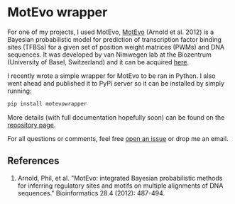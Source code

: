 # MotEvo wrapper

For one of my projects, I used MotEvo, [MotEvo](https://pubmed.ncbi.nlm.nih.gov/22334039/) (Arnold et al. 2012) is a Bayesian probabilistic model for prediction of transcription factor binding sites (TFBSs) for a given set of position weight matrices (PWMs) and DNA sequences. It was developed by van Nimwegen lab at the Biozentrum (University of Basel, Switzerland) and it can be acquired [here](https://swissregulon.unibas.ch/sr/software).

I recently wrote a simple wrapper for MotEvo to be ran in Python. I also went ahead and published it to PyPi server so it can be installed by simply running:

```bash
pip install motevowrapper
```

More details (with full documentation hopefully soon) can be found on the [repository page](https://github.com/brlauuu/motevowrapper).

For all questions or comments, feel free [open an issue](https://github.com/brlauuu/motevowrapper/issues/) or drop me an email.

## References

1. Arnold, Phil, et al. "MotEvo: integrated Bayesian probabilistic methods for inferring regulatory sites and motifs on multiple alignments of DNA sequences." Bioinformatics 28.4 (2012): 487-494.
